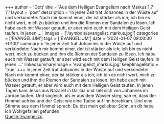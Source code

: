 +++
author = 'Gott'
title = 'Aus dem Heiligen Evangelium nach Markus 1,7-11'
layout = 'post'
description = 'In jener Zeit trat Johannes in der Wüste auf und verkündete: Nach mir kommt einer, der ist stärker als ich; ich bin es nicht wert, mich zu bücken und ihm die Riemen der Sandalen zu lösen. Ich habe euch mit Wasser getauft, er aber wird euch mit dem Heiligen Geist taufen. In jenen ....'
images = ['/symbols/evangelist_markus.jpg']
categories = ['EVANGELIUM']
tags = ['EVANGELIUM']
date = '2024-01-07 09:00:00 +0100'
summary = 'In jener Zeit trat Johannes in der Wüste auf und verkündete: Nach mir kommt einer, der ist stärker als ich; ich bin es nicht wert, mich zu bücken und ihm die Riemen der Sandalen zu lösen. Ich habe euch mit Wasser getauft, er aber wird euch mit dem Heiligen Geist taufen. In jenen ....'
linkedsummaryImage = 'evangelist_markus.jpg'
keepImageRatio = 'true'
+++
In jener Zeit trat Johannes in der Wüste auf und verkündete: Nach mir kommt einer, der ist stärker als ich; ich bin es nicht wert, mich zu bücken und ihm die Riemen der Sandalen zu lösen.
Ich habe euch mit Wasser getauft, er aber wird euch mit dem Heiligen Geist taufen.
In jenen Tagen kam Jesus aus Nazaret in Galiläa und ließ sich von Johannes im Jordan taufen.<!--more-->
Und sogleich, als er aus dem Wasser stieg, sah er, dass der Himmel aufriss und der Geist wie eine Taube auf ihn herabkam.
Und eine Stimme aus dem Himmel sprach: Du bist mein geliebter Sohn, an dir habe ich Wohlgefallen gefunden.<br> [Quelle: Evangelizo](https://evangeliumtagfuertag.org/DE/gospel)